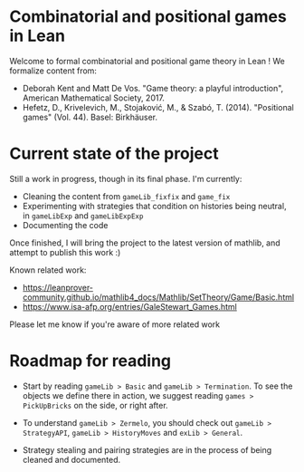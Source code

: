 
# Combinatorial and positional games in Lean

Welcome to formal combinatorial and positional game theory in Lean !
We formalize content from:
- Deborah Kent and Matt De Vos. "Game theory: a playful introduction", American Mathematical Society, 2017.
- Hefetz, D., Krivelevich, M., Stojaković, M., & Szabó, T. (2014). "Positional games" (Vol. 44). Basel: Birkhäuser.


# Current state of the project

Still a work in progress, though in its final phase.
I'm currently:
- Cleaning the content from `gameLib_fixfix` and `game_fix`
- Experimenting with strategies that condition on histories being neutral, in `gameLibExp` and `gameLibExpExp`
- Documenting the code

Once finished, I will bring the project to the latest version of mathlib, and attempt to publish this work :)

Known related work:
- https://leanprover-community.github.io/mathlib4_docs/Mathlib/SetTheory/Game/Basic.html
- https://www.isa-afp.org/entries/GaleStewart_Games.html

Please let me know if you're aware of more related work


# Roadmap for reading

- Start by reading `gameLib > Basic` and `gameLib > Termination`. To see the objects we define there in action, we suggest reading `games > PickUpBricks` on the side, or right after.

- To understand `gameLib > Zermelo`, you should check out `gameLib > StrategyAPI`, `gameLib > HistoryMoves` and `exLib > General`.

- Strategy stealing and pairing strategies are in the process of being cleaned and documented.